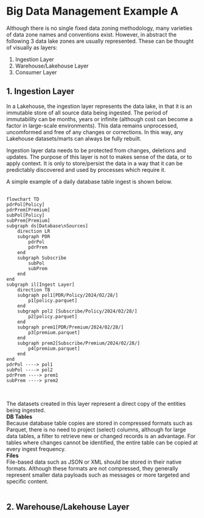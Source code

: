 # Big Data Management Example A
Although there is no single fixed data zoning methodology, many varieties of data zone names and conventions exist.  However, in abstract the following 3 data lake zones are usually represented. These can be thought of visually as layers:  
1. Ingestion Layer
2. Warehouse/Lakehouse Layer
3. Consumer Layer

## 1. Ingestion Layer
In a Lakehouse, the ingestion layer represents the data lake, in that it is an immutable store of all source data being ingested.  The period of immutability can be months, years or infinite (although cost can become a factor in large-scale environments). This data remains unprocessed, uncomformed and free of any changes or corrections.  In this way, any Lakehouse datasets/marts can always be fully rebuilt.  

Ingestion layer data needs to be protected from changes, deletions and updates.   The purpose of this layer is not to makes sense of the data, or to apply context.  It is only to store/persist the data in a way that it can be predictably discovered and used by processes which require it.  

A simple example of a daily database table ingest is shown below.  
<br>

```mermaid
flowchart TD
pdrPol[Policy]
pdrPrem[Premium]
subPol[Policy]
subPrem[Premium]
subgraph ds[Database\nSources]
    direction LR
    subgraph PDR
        pdrPol
        pdrPrem
    end
    subgraph Subscribe
        subPol
        subPrem
    end
end
subgraph il[Ingest Layer]
    direction TB
    subgraph pol1[PDR/Policy/2024/02/28/]
        p1[policy.parquet]
    end
    subgraph pol2 [Subscribe/Policy/2024/02/28/]
        p2[policy.parquet]
    end
    subgraph prem1[PDR/Premium/2024/02/28/]
        p3[premium.parquet]
    end
    subgraph prem2[Subscribe/Premium/2024/02/28/]
        p4[premium.parquet]
    end
end
pdrPol ----> pol1
subPol ----> pol2
pdrPrem ----> prem1
subPrem ----> prem2
```
<br>

The datasets created in this layer represent a direct copy of the entities being ingested.  
**DB Tables**  
Because database table copies are stored in compressed formats such as Parquet, there is no need to project (select) columns, although for large data tables, a filter to retrieve new or changed records is an advantage.  For tables where changes cannot be identified, the entire table can be copied at every ingest frequency.  
**Files**  
File-based data such as JSON or XML should be stored in their native formats.  Although these formats are not compressed, they generally represent smaller data payloads such as messages or more targeted and specific content.  
<br>
  
## 2. Warehouse/Lakehouse Layer

